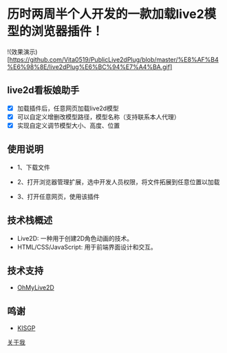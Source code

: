 # 历时两周半个人开发的一款加载live2模型的浏览器插件！
!(效果演示)[https://github.com/Vita0519/PublicLive2dPlug/blob/master/%E8%AF%B4%E6%98%8E/live2dPlug%E6%BC%94%E7%A4%BA.gif]
## live2d看板娘助手
- [x] 加载插件后，任意网页加载live2d模型
- [x] 可以自定义增删改模型路径，模型名称（支持联系本人代理）
- [x] 实现自定义调节模型大小、高度、位置

## 使用说明
- 1、下载文件
- 2、打开浏览器管理扩展，选中开发人员权限，将文件拓展到任意位置以加载

- 3、打开任意网页，使用该插件

## 技术栈概述
- Live2D: 一种用于创建2D角色动画的技术。
- HTML/CSS/JavaScript: 用于前端界面设计和交互。

## 技术支持
- [OhMyLive2D](https://oml2d.com/)

## 鸣谢
- [KISGP](https://github.com/KISGP)

[关于我](https://www.allfather.top/) 
